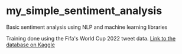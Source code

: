 # my_simple_sentiment_analysis

Basic sentiment analysis using NLP and machine learning libraries

Training done using the Fifa's World Cup 2022 tweet data. [Link to the database on Kaggle](https://www.kaggle.com/datasets/tirendazacademy/fifa-world-cup-2022-tweets)
